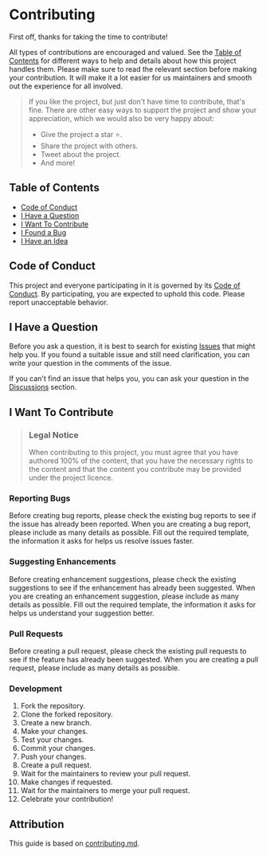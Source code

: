 <!-- omit in toc -->
# Contributing

First off, thanks for taking the time to contribute!

All types of contributions are encouraged and valued.
See the [Table of Contents](#table-of-contents) for different ways to help and
details about how this project handles them.
Please make sure to read the relevant section before making your contribution.
It will make it a lot easier for us maintainers and smooth out the experience
for all involved.

> If you like the project, but just don't have time to contribute, that's fine.
> There are other easy ways to support the project and show your appreciation,
> which we would also be very happy about:
> - Give the project a star ⭐️.
> - Share the project with others.
> - Tweet about the project.
> - And more!

<!-- omit in toc -->
## Table of Contents

- [Code of Conduct](#code-of-conduct)
- [I Have a Question](#i-have-a-question)
- [I Want To Contribute](#i-want-to-contribute)
- [I Found a Bug](#i-found-a-bug)
- [I Have an Idea](#i-have-an-idea)

## Code of Conduct

This project and everyone participating in it is governed by its
[Code of Conduct](CODE_OF_CONDUCT.md).
By participating, you are expected to uphold this code.
Please report unacceptable behavior.

## I Have a Question

Before you ask a question, it is best to search for existing
[Issues](https://github.com/oliveryasuna/capacitor-sqlite-drivers/issues) that
might help you.
If you found a suitable issue and still need clarification, you can write your
question in the comments of the issue.

If you can't find an issue that helps you, you can ask your question in the
[Discussions](https://github.com/oliveryasuna/capacitor-sqlite-drivers/discussions)
section.

## I Want To Contribute

> ### Legal Notice <!-- omit in toc -->
> When contributing to this project, you must agree that you have authored 100%
> of the content, that you have the necessary rights to the content and that the
> content you contribute may be provided under the project licence.

### Reporting Bugs

Before creating bug reports, please check the existing bug reports to see if
the issue has already been reported.
When you are creating a bug report, please include as many details as possible.
Fill out the required template, the information it asks for helps us resolve
issues faster.

### Suggesting Enhancements

Before creating enhancement suggestions, please check the existing suggestions
to see if the enhancement has already been suggested.
When you are creating an enhancement suggestion, please include as many details
as possible.
Fill out the required template, the information it asks for helps
us understand your suggestion better.

### Pull Requests

Before creating a pull request, please check the existing pull requests to see
if the feature has already been suggested.
When you are creating a pull request, please include as many details as
possible.

### Development

1. Fork the repository.
2. Clone the forked repository.
3. Create a new branch.
4. Make your changes.
5. Test your changes.
6. Commit your changes.
7. Push your changes.
8. Create a pull request.
9. Wait for the maintainers to review your pull request.
10. Make changes if requested.
11. Wait for the maintainers to merge your pull request.
12. Celebrate your contribution!

<!-- omit in toc -->
## Attribution
This guide is based on [contributing.md](https://contributing.md/generator).
